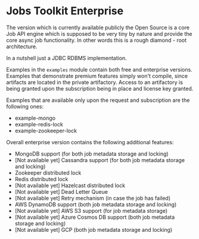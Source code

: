 # Jobs Toolkit Enterprise

The version which is currently available publicly the Open Source is a core Job API engine which is supposed to be very
tiny by nature and provide the core async job functionality. In other words this is a rough diamond - root architecture.

In a nutshell just a JDBC RDBMS implementation.

Examples in the `examples` module contain both free and enterprise versions. Examples that demonstrate premium features
simply won't compile, since artifacts are located in the private artifactory.
Access to an artifactory is being granted upon the subscription being in place and license key granted.

Examples that are available only upon the request and subscription are the following ones:

* example-mongo
* example-redis-lock
* example-zookeeper-lock

Overall enterprise version contains the following additional features:
* MongoDB support (for both job metadata storage and locking)
* [Not available yet] Cassandra support (for both job metadata storage and locking)
* Zookeeper distributed lock
* Redis distributed lock
* [Not available yet] Hazelcast distributed lock
* [Not available yet] Dead Letter Queue
* [Not available yet] Retry mechanism (in case the job has failed)
* AWS DynamoDB support (both job metadata storage and locking)
* [Not available yet] AWS S3 support (for job metadata storage)
* [Not available yet] Azure Cosmos DB support (both job metadata storage and locking)
* [Not available yet] GCP (both job metadata storage and locking)